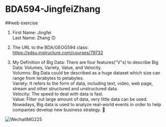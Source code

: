 # BDA594-JingfeiZhang
##web exercise

1. First Name: Jingfei \
   Last Name: Zhang :upside_down_face:

2. The URL to the BDA/GEOG594 class: https://sdsu.instructure.com/courses/79732

3. My Definition of Big Data: There are four features("V"s) to describe Big Data: Volumes, Variety, Value, and Velocity.\
   Volumns: Big Data could be described as a huge dataset which size can range from terabytes to petabytes. \
   Variety: It refers to the form of data, including text, video, web page, stream and other structured and unstructured data.\
   Velocity: The speed to deal with data is fast. \
   Value: Fliter out large amount of data, very little data can be used. \
   Nowadays, Big data is used to analyze real-world events in order to help companies develop new business strategy. :monocle_face:

![WechatIMG225](https://user-images.githubusercontent.com/61891707/131651693-bb9eb6af-52a7-45a6-8952-561420444780.jpeg)
